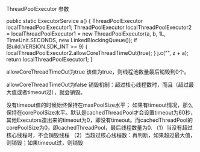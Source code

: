 ThreadPoolExecutor 参数

  public static ExecutorService a()
  {
    ThreadPoolExecutor localThreadPoolExecutor1;
    ThreadPoolExecutor localThreadPoolExecutor2 = localThreadPoolExecutor1 = new ThreadPoolExecutor(a, b, 1L, TimeUnit.SECONDS, new LinkedBlockingQueue());
    if (Build.VERSION.SDK_INT >= 9) {
      localThreadPoolExecutor2.allowCoreThreadTimeOut(true);
    }
    j.c("", z + a);
    return localThreadPoolExecutor1;
  }


allowCoreThreadTimeOut为true
该值为true，则线程池数量最后销毁到0个。

allowCoreThreadTimeOut为false
销毁机制：超过核心线程数时，而且（超过最大值或者timeout过），就会销毁。

没有timeout值的时候始终保持在maxPoolSize水平；
如果有timeout情况，那么保持在corePoolSize水平。默认是cachedThreadPool才会设置timeout为60秒，其他Executors造出来的timeout为0，即没有timeout。而cachedThreadPool的corePoolSize为0，即cachedThreadPool，最后线程数量为0.
（1）当没有超过核心线程时，不会销毁线程
（2）当超过核心线程数：再判断，如果超过最大值，则销毁；如果timeout过，则销毁